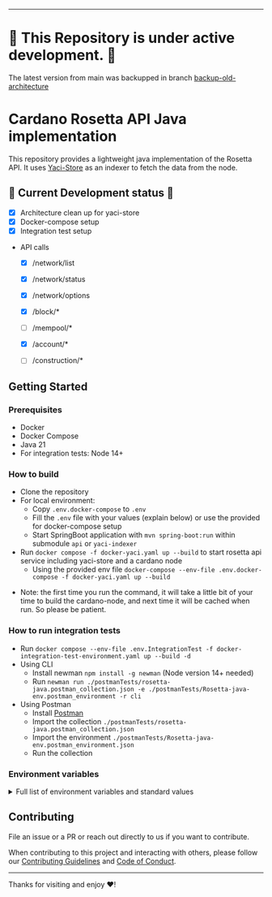
---

# :rotating_light: This Repository is under active development. :rotating_light:
The latest version from main was backupped in branch [backup-old-architecture](https://github.com/cardano-foundation/cardano-rosetta-java/tree/backup-old-architecture)

# Cardano Rosetta API Java implementation
This repository provides a lightweight java implementation of the Rosetta API. It uses [Yaci-Store](https://github.com/bloxbean/yaci-store) as an indexer
to fetch the data from the node. 

## :construction: Current Development status :construction:
- [x] Architecture clean up for yaci-store
- [x] Docker-compose setup 
- [x] Integration test setup
- API calls
    - [x] /network/list
    - [x] /network/status
    - [x] /network/options
    - [x] /block/*
    - [ ] /mempool/*
    - [x] /account/*
    - [ ] /construction/*


## Getting Started

### Prerequisites

- Docker 
- Docker Compose
- Java 21
- For integration tests: Node 14+

### How to build

- Clone the repository
- For local environment: 
  - Copy `.env.docker-compose`  to `.env`
  - Fill the `.env` file with your values (explain below) or use the provided for docker-compose setup
  - Start SpringBoot application with `mvn spring-boot:run` within submodule `api` or `yaci-indexer`
- Run `docker compose -f docker-yaci.yaml up --build` to start rosetta api service including yaci-store and a cardano node
  - Using the provided env file `docker-compose --env-file .env.docker-compose -f docker-yaci.yaml up --build`
* Note: the first time you run the command, it will take a little bit of your time to build the cardano-node, and next time it will be cached when run. So please be patient.

### How to run integration tests

- Run `docker compose --env-file .env.IntegrationTest -f docker-integration-test-environment.yaml up --build -d`
- Using CLI
  - Install newman `npm install -g newman` (Node version 14+ needed)
  - Run `newman run ./postmanTests/rosetta-java.postman_collection.json -e ./postmanTests/Rosetta-java-env.postman_environment -r cli`
- Using Postman
  - Install [Postman](https://www.postman.com)
  - Import the collection `./postmanTests/rosetta-java.postman_collection.json` 
  - Import the environment `./postmanTests/Rosetta-java-env.postman_environment.json`
  - Run the collection

### Environment variables
<details>
<summary>Full list of environment variables and standard values</summary>

| Variable                                  | Description                                        | Default                                                   | 
|-------------------------------------------|----------------------------------------------------|-----------------------------------------------------------|
| `NETWORK`                                 | Network                                            | preprod - Options are `mainnet, testnet, preprod, devkit` |
| `PROTOCOL_MAGIC`                          | Cardano protocol magic                             | 1                                                         |
| `DB_ADMIN_USER_NAME`                      | Postgres admin user                                | rosetta_db_admin                                          | 
| `DB_ADMIN_USER_SECRET`                    | Postgres admin secret                              | weakpwd#123_d                                             |
| `DB_IMAGE_NAME`                           | Postgres docker image name                         | rosetta                                                   |
| `DB_IMAGE_TAG`                            | Postgres docker image tag                          | latest                                                    |
| `DB_NAME`                                 | Postgres database                                  | rosetta                                                   |
| `DB_HOST`                                 | Postgres host                                      | db                                                        |
| `DB_PORT`                                 | Postgres port                                      | 5432                                                      |
| `DB_SCHEMA`                               | Database schema                                    | testnet                                                   |
| `MAXIMUM_POOL_SIZE`                       | Database max pool size                             | 80                                                        |
| `JDBC_BATCH_SIZE`                         | JDBC batch size                                    | 1000                                                      |
| `SCHEMA`                                  | Postgres schema                                    | testnet                                                   |
| `LOG`                                     | Log level                                          | INFO                                                      |
| `CARDANO_NODE_HOST`                       | Cardano node host                                  | cardano-node                                              |
| `CARDANO_NODE_PORT`                       | Cardano node port                                  | 3001                                                      |
| `CARDANO_NODE_VERSION`                    | Cardano node version                               | 8.1.2                                                     |
| `API_SPRING_PROFILES_ACTIVE_API`          | Api spring profile                                 | dev                                                       |
| `API_EXPOSED_PORT`                        | Rosetta api exposed port                           | 8080                                                      |
| `API_BIND_PORT`                           | Rosetta api bind port                              | 8080                                                      |
| `TRANSACTION_TTL`                         | Transaction ttl                                    | 3000                                                      |
| `DB_CONNECTION_PARAMS_PROVIDER_TYPE`      | Database connection params provider type           | ENVIRONMENT                                               |
| `DB_DRIVER_CLASS_NAME`                    | Database driver class name                         | "org.postgresql.Driver"                                   |
| `ROSETTA_VERSION`                         | Rosetta version                                    | 1.4.13                                                    |
| `TOPOLOGY_FILEPATH`                       | Topology file path                                 | ./config/${NETWORK}/topology.json                         |
| `GENESIS_SHELLEY_PATH`                    | Genesis file path                                  | ./config/${NETWORK}/shelley-genesis.json                  |
| `GENESIS_BYRON_PATH`                      | Genesis file path                                  | ./config/${NETWORK}/byron-genesis.json                    |
| `PRINT_EXCEPTION`                         | Print exception                                    | true                                                      |
| `API_SPRING_PROFILES_ACTIVE_YACI_INDEXER` | Yaci indexer spring profile                        | dev,postgres                                              |
| `INDEXER_NODE_PORT`                       | Cardano node port that the indexer will connect to | 3001                                                      |

</details>

## Contributing

File an issue or a PR or reach out directly to us if you want to contribute.

When contributing to this project and interacting with others, please follow our [Contributing Guidelines](./CONTRIBUTING.md) and [Code of Conduct](./CODE-OF-CONDUCT.md).

---

Thanks for visiting and enjoy :heart:!

